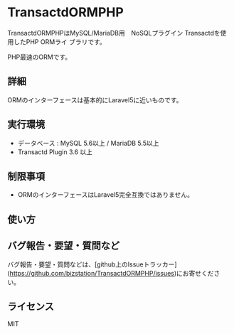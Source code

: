 TransactdORMPHP
===============================================================================
TransactdORMPHPはMySQL/MariaDB用　NoSQLプラグイン Transactdを使用したPHP ORMライ
ブラリです。

PHP最速のORMです。

## 詳細
ORMのインターフェースは基本的にLaravel5に近いものです。

## 実行環境
* データベース : MySQL 5.6以上 / MariaDB 5.5以上
* Transactd Plugin 3.6 以上

## 制限事項
* ORMのインターフェースはLaravel5完全互換ではありません。


## 使い方



## バグ報告・要望・質問など
バグ報告・要望・質問などは、[github上のIssueトラッカー]
(https://github.com/bizstation/TransactdORMPHP/issues)にお寄せください。


## ライセンス
MIT
